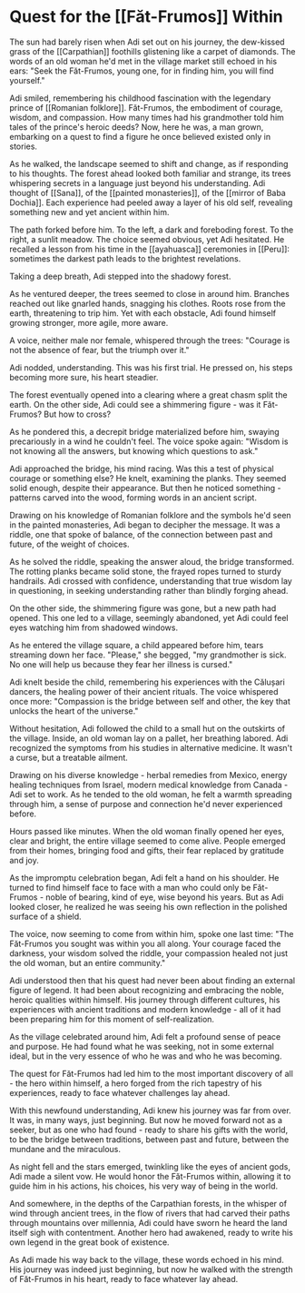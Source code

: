 # Quest for the [[Făt-Frumos]] Within

The sun had barely risen when Adi set out on his journey, the dew-kissed grass of the [[Carpathian]] foothills glistening like a carpet of diamonds. The words of an old woman he'd met in the village market still echoed in his ears: "Seek the Făt-Frumos, young one, for in finding him, you will find yourself."

Adi smiled, remembering his childhood fascination with the legendary prince of [[Romanian folklore]]. Făt-Frumos, the embodiment of courage, wisdom, and compassion. How many times had his grandmother told him tales of the prince's heroic deeds? Now, here he was, a man grown, embarking on a quest to find a figure he once believed existed only in stories.

As he walked, the landscape seemed to shift and change, as if responding to his thoughts. The forest ahead looked both familiar and strange, its trees whispering secrets in a language just beyond his understanding. Adi thought of [[Sana]], of the [[painted monasteries]], of the [[mirror of Baba Dochia]]. Each experience had peeled away a layer of his old self, revealing something new and yet ancient within him.

The path forked before him. To the left, a dark and foreboding forest. To the right, a sunlit meadow. The choice seemed obvious, yet Adi hesitated. He recalled a lesson from his time in the [[ayahuasca]] ceremonies in [[Peru]]: sometimes the darkest path leads to the brightest revelations.

Taking a deep breath, Adi stepped into the shadowy forest.

As he ventured deeper, the trees seemed to close in around him. Branches reached out like gnarled hands, snagging his clothes. Roots rose from the earth, threatening to trip him. Yet with each obstacle, Adi found himself growing stronger, more agile, more aware.

A voice, neither male nor female, whispered through the trees: "Courage is not the absence of fear, but the triumph over it."

Adi nodded, understanding. This was his first trial. He pressed on, his steps becoming more sure, his heart steadier.

The forest eventually opened into a clearing where a great chasm split the earth. On the other side, Adi could see a shimmering figure - was it Făt-Frumos? But how to cross?

As he pondered this, a decrepit bridge materialized before him, swaying precariously in a wind he couldn't feel. The voice spoke again: "Wisdom is not knowing all the answers, but knowing which questions to ask."

Adi approached the bridge, his mind racing. Was this a test of physical courage or something else? He knelt, examining the planks. They seemed solid enough, despite their appearance. But then he noticed something - patterns carved into the wood, forming words in an ancient script.

Drawing on his knowledge of Romanian folklore and the symbols he'd seen in the painted monasteries, Adi began to decipher the message. It was a riddle, one that spoke of balance, of the connection between past and future, of the weight of choices.

As he solved the riddle, speaking the answer aloud, the bridge transformed. The rotting planks became solid stone, the frayed ropes turned to sturdy handrails. Adi crossed with confidence, understanding that true wisdom lay in questioning, in seeking understanding rather than blindly forging ahead.

On the other side, the shimmering figure was gone, but a new path had opened. This one led to a village, seemingly abandoned, yet Adi could feel eyes watching him from shadowed windows.

As he entered the village square, a child appeared before him, tears streaming down her face. "Please," she begged, "my grandmother is sick. No one will help us because they fear her illness is cursed."

Adi knelt beside the child, remembering his experiences with the Călușari dancers, the healing power of their ancient rituals. The voice whispered once more: "Compassion is the bridge between self and other, the key that unlocks the heart of the universe."

Without hesitation, Adi followed the child to a small hut on the outskirts of the village. Inside, an old woman lay on a pallet, her breathing labored. Adi recognized the symptoms from his studies in alternative medicine. It wasn't a curse, but a treatable ailment.

Drawing on his diverse knowledge - herbal remedies from Mexico, energy healing techniques from Israel, modern medical knowledge from Canada - Adi set to work. As he tended to the old woman, he felt a warmth spreading through him, a sense of purpose and connection he'd never experienced before.

Hours passed like minutes. When the old woman finally opened her eyes, clear and bright, the entire village seemed to come alive. People emerged from their homes, bringing food and gifts, their fear replaced by gratitude and joy.

As the impromptu celebration began, Adi felt a hand on his shoulder. He turned to find himself face to face with a man who could only be Făt-Frumos - noble of bearing, kind of eye, wise beyond his years. But as Adi looked closer, he realized he was seeing his own reflection in the polished surface of a shield.

The voice, now seeming to come from within him, spoke one last time: "The Făt-Frumos you sought was within you all along. Your courage faced the darkness, your wisdom solved the riddle, your compassion healed not just the old woman, but an entire community."

Adi understood then that his quest had never been about finding an external figure of legend. It had been about recognizing and embracing the noble, heroic qualities within himself. His journey through different cultures, his experiences with ancient traditions and modern knowledge - all of it had been preparing him for this moment of self-realization.

As the village celebrated around him, Adi felt a profound sense of peace and purpose. He had found what he was seeking, not in some external ideal, but in the very essence of who he was and who he was becoming.

The quest for Făt-Frumos had led him to the most important discovery of all - the hero within himself, a hero forged from the rich tapestry of his experiences, ready to face whatever challenges lay ahead.

With this newfound understanding, Adi knew his journey was far from over. It was, in many ways, just beginning. But now he moved forward not as a seeker, but as one who had found - ready to share his gifts with the world, to be the bridge between traditions, between past and future, between the mundane and the miraculous.

As night fell and the stars emerged, twinkling like the eyes of ancient gods, Adi made a silent vow. He would honor the Făt-Frumos within, allowing it to guide him in his actions, his choices, his very way of being in the world.

And somewhere, in the depths of the Carpathian forests, in the whisper of wind through ancient trees, in the flow of rivers that had carved their paths through mountains over millennia, Adi could have sworn he heard the land itself sigh with contentment. Another hero had awakened, ready to write his own legend in the great book of existence.

As Adi made his way back to the village, these words echoed in his mind. His journey was indeed just beginning, but now he walked with the strength of Făt-Frumos in his heart, ready to face whatever lay ahead.
